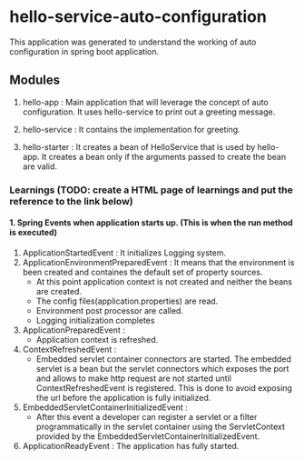 # hello-service-auto-configuration

This application was generated to understand the working of auto configuration in spring boot application. 

## Modules

1. hello-app : Main application that will leverage the concept of auto configuration. It uses hello-service to print out a greeting message.

2. hello-service : It contains the implementation for greeting.

3. hello-starter : It creates a bean of HelloService that is used by hello-app. It creates a bean only if the arguments passed to create the bean are valid.


### Learnings (TODO: create a HTML page of learnings and put the reference to the link below)

#### 1. Spring Events when application starts up. (This is when the run method is executed)
1. ApplicationStartedEvent : It initializes Logging system.
2. ApplicationEnvironmentPreparedEvent : It means that the environment is been created and containes the default set of property sources. 
	* At this point application context is not created and neither the beans are created.
	* The config files(application.properties) are read. 
	* Environment post processor are called.
	* Logging initialization completes
3. ApplicationPreparedEvent : 
	* Application context is refreshed.
4. ContextRefreshedEvent : 
	* Embedded servlet container connectors are started. The embedded servlet is a bean but the servlet connectors which exposes the port and allows to make http request are not started until ContextRefreshedEvent is registered. This is done to avoid exposing the url before the application is fully initialized.
5. EmbeddedServletContainerInitializedEvent : 
	* After this event a developer can register a servlet or a filter programmatically in the servlet container using the ServletContext provided by the EmbeddedServletContainerInitializedEvent.
6. ApplicationReadyEvent : The application has fully started.
